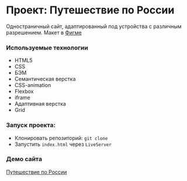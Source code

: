 # Проект: Путешествие по России
Одностраничный сайт, адаптированный под устройства с различным разрешением.
Макет в [Фигме](https://www.figma.com/file/5S2WSbEFL6awjVWJ0NWL8Q/Sprint-3_-Russia-_-desktop-mobile?node-id=28503%3A0)

### Используемые технологии
- HTML5
- CSS
- БЭМ
- Семантическая верстка
- CSS-animation
- Flexbox
- iframe
- Адаптивная верстка
- Grid

### Запуск проекта:
- Клонировать репозиторий: `git clone` 
- Запустить `index.html` через `LiveServer`

### Демо сайта
 [Путешествие по России](https://annanachkepiia.github.io/travel-Nachkepiia/)
